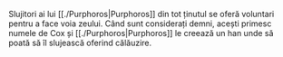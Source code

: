 Slujitori ai lui [[./Purphoros|Purphoros]] din tot ținutul se oferă voluntari pentru a face voia zeului. Când sunt considerați demni, acești primesc numele de Cox și [[./Purphoros|Purphoros]] le creează un han unde să poată să îl slujească oferind călăuzire.
